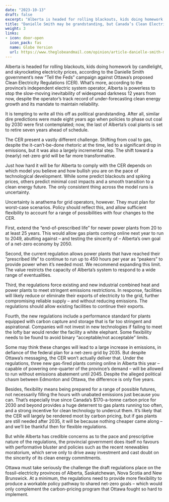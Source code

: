 ```yaml
---
date: "2023-10-13"
draft: false
excerpt: "Alberta is headed for rolling blackouts, kids doing homework by candlelight, and skyrocketing electricity prices, according to the Danielle Smith government’s new “Tell the Feds” campaign against Ottawa’s proposed Clean Electricity Regulations (CER). What’s more, according to the province’s independent electric system operator, Alberta is powerless to stop the slow-moving inevitability of widespread darkness 12 years from now, despite the operator’s track record of under-forecasting clean energy growth and its mandate to maintain reliability."
title: "Danielle Smith may be grandstanding, but Canada’s Clean Electricity Regulations do need a fix"
weight: 3
links:
- icon: door-open
  icon_pack: fas
  name: Globe Version
  url: https://www.theglobeandmail.com/opinion/article-danielle-smith-may-be-grandstanding-but-canadas-clean-electricity/
---
```


Alberta is headed for rolling blackouts, kids doing homework by candlelight, and skyrocketing electricity prices, according to the Danielle Smith government’s new “Tell the Feds” campaign against Ottawa’s proposed Clean Electricity Regulations (CER). What’s more, according to the province’s independent electric system operator, Alberta is powerless to stop the slow-moving inevitability of widespread darkness 12 years from now, despite the operator’s track record of under-forecasting clean energy growth and its mandate to maintain reliability.

It is tempting to write all this off as political grandstanding. After all, similar dire predictions were made eight years ago when policies to phase out coal by 2030 were first contemplated; now, the last of Alberta’s coal plants is set to retire seven years ahead of schedule.

The CER present a vastly different challenge. Shifting from coal to gas, despite the it-can’t-be-done rhetoric at the time, led to a significant drop in emissions, but it was also a largely incremental step. The shift toward a (nearly) net-zero grid will be far more transformative.

Just how hard it will be for Alberta to comply with the CER depends on which model you believe and how bullish you are on the pace of technological development. While some predict blackouts and spiking prices, others predict minimal cost impacts and a smooth transition to a clean energy future. The only consistent thing across the model runs is uncertainty.

Uncertainty is anathema for grid operators, however. They must plan for worst-case scenarios. Policy should reflect this, and allow sufficient flexibility to account for a range of possibilities with four changes to the CER.

First, extend the “end-of-prescribed life” for newer power plants from 20 to at least 25 years. This would allow gas plants coming online next year to run to 2049, abutting against – and testing the sincerity of – Alberta’s own goal of a net-zero economy by 2050.

Second, the current regulation allows power plants that have reached their “prescribed life” to continue to run up to 450 hours per year as “peakers” to provide power when it’s needed most. We recommend expanding this limit. The value restricts the capacity of Alberta’s system to respond to a wide range of eventualities.

Third, the regulations force existing and new industrial combined heat and power plants to meet stringent emissions restrictions. In response, facilities will likely reduce or eliminate their exports of electricity to the grid, further compromising reliable supply – and without reducing emissions. The regulations should allow existing facilities to continue their exports.

Fourth, the new regulations include a performance standard for plants equipped with carbon capture and storage that is far too stringent and aspirational. Companies will not invest in new technologies if failing to meet the lofty bar would render the facility a white elephant. Some flexibility needs to be found to avoid binary “acceptable/not acceptable” limits.

Some may think these changes will lead to a large increase in emissions, in defiance of the federal plan for a net-zero grid by 2035. But despite Ottawa’s messaging, the CER won’t actually deliver that. Under the regulations, three new gas-fired plants coming online in Alberta this year – capable of powering one-quarter of the province’s demand – will be allowed to run without emissions abatement until 2045. Despite the alleged political chasm between Edmonton and Ottawa, the difference is only five years.

Besides, flexibility means being prepared for a range of possible futures, not necessarily filling the hours with unabated emissions just because you can. That’s especially true since Canada’s $170-a-tonne carbon price for 2030 and beyond provides a huge deterrent to gas plants running too often, and a strong incentive for clean technology to undercut them. It’s likely that the CER will largely be rendered moot by carbon pricing, but if gas plants are still needed after 2035, it will be because nothing cheaper came along – and we’ll be thankful then for flexible regulations.

But while Alberta has credible concerns as to the pace and prescriptive nature of the regulations, the provincial government does itself no favours with performative bluster and policies such as the recent renewables moratorium, which serve only to drive away investment and cast doubt on the sincerity of its clean energy commitments.

Ottawa must take seriously the challenge the draft regulations place on the fossil-electricity provinces of Alberta, Saskatchewan, Nova Scotia and New Brunswick. At a minimum, the regulations need to provide more flexibility to produce a workable policy pathway to shared net-zero goals – which would only complement the carbon-pricing program that Ottawa fought so hard to implement.